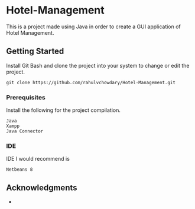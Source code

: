 # Hotel-Management

This is a project made using Java in order to create a GUI application of Hotel Management. 

## Getting Started

Install Git Bash and clone the project into your system to change or edit the project.
```
git clone https://github.com/rahulvchowdary/Hotel-Management.git
```

### Prerequisites

Install the following for the project compilation.
```
Java
Xampp
Java Connector
```

### IDE
IDE I would recommend is 
```
Netbeans 8

```

## Acknowledgments

* 

